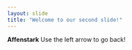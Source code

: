 ```yaml
---
layout: slide
title: "Welcome to our second slide!"
---
```

__Affenstark__
Use the left arrow to go back!
